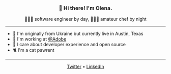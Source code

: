 <h3 align="center">👋 Hi there! I'm Olena.</h3>
<p align="center">👩🏻‍💻 software engineer by day, 👩🏻‍🍳 amateur chef by night</p>

---

- 📍 I'm originally from Ukraine but currently live in Austin, Texas
- 🏢 I'm working at [@Adobe](https://github.com/adobe)
- 🌱 I care about developer experience and open source
- 🐈 I'm a cat pawrent

---

<p align="center">
  <a href="https://twitter.com/lenaorobei">Twitter</a>  •
  <a href="https://www.linkedin.com/in/olenaorobei/">LinkedIn</a>
</p>
